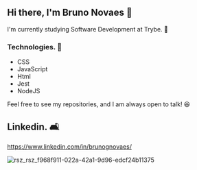 ## Hi there, I'm Bruno Novaes 👋

I'm currently studying Software Development at Trybe. 🚀

### Technologies. :wrench:
- CSS
- JavaScript
- Html
- Jest
- NodeJS

Feel free to see my repositories, and I am always open to talk! 😆

## Linkedin. :couch_and_lamp:

https://www.linkedin.com/in/brunognovaes/

![rsz_rsz_f968f911-022a-42a1-9d96-edcf24b11375](https://user-images.githubusercontent.com/74681722/122488211-5a89ad80-cfb3-11eb-95a9-283e7c8b1d08.jpg)
